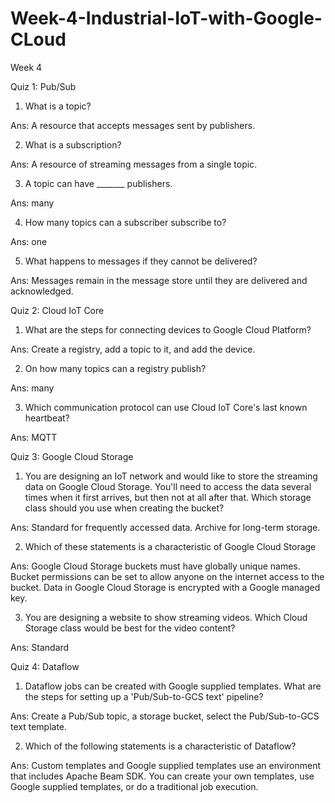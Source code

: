 # Week-4-Industrial-IoT-with-Google-CLoud
Week 4

Quiz 1: Pub/Sub

1. What is a topic?

Ans: A resource that accepts messages sent by publishers.


2. What is a subscription? 

Ans: A resource of streaming messages from a single topic. 


3. A topic can have _______ publishers. 

Ans: many


4. How many topics can a subscriber subscribe to?

Ans: one


5. What happens to messages if they cannot be delivered?

Ans: Messages remain in the message store until they are delivered and acknowledged.



Quiz 2: Cloud IoT Core

1. What are the steps for connecting devices to Google Cloud Platform?

Ans: Create a registry, add a topic to it, and add the device.


2. On how many topics can a registry publish?

Ans: many


3. Which communication protocol can use Cloud IoT Core's last known heartbeat?

Ans: MQTT



Quiz 3: Google Cloud Storage

1. You are designing an IoT network and would like to store the streaming data on Google Cloud Storage. You'll need to access the data several times when it first arrives, but then not at all after that. Which storage class should you use when creating the bucket?

Ans: Standard for frequently accessed data. Archive for long-term storage.


2. Which of these statements is a characteristic of Google Cloud Storage

Ans: Google Cloud Storage buckets must have globally unique names.
     Bucket permissions can be set to allow anyone on the internet access to the bucket. 
     Data in Google Cloud Storage is encrypted with a Google managed key.


3. You are designing a website to show streaming videos. Which Cloud Storage class would be best for the video content?

Ans: Standard



Quiz 4: Dataflow

1. Dataflow jobs can be created with Google supplied templates. What are the steps for setting up a 'Pub/Sub-to-GCS text' pipeline?

Ans: Create a Pub/Sub topic, a storage bucket, select the Pub/Sub-to-GCS text template. 


2. Which of the following statements is a characteristic of Dataflow?

Ans: Custom templates and Google supplied templates use an environment that includes Apache Beam SDK. 
     You can create your own templates, use Google supplied templates, or do a traditional job execution. 
